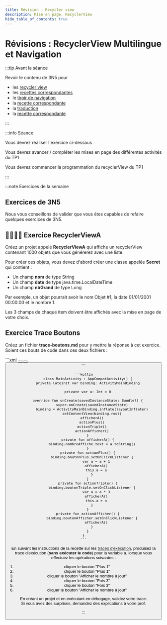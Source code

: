 ```yaml
---
title: Révision - Recycler view
description: Mise en page, RecyclerView
hide_table_of_contents: true
---
```


# Révisions : RecyclerView Multilingue et Navigation

<Row>

<Column>

:::tip Avant la séance

Revoir le contenu de 3N5 pour 
- les [recycler view](https://info.cegepmontpetit.ca/3N5-Prog3/cours/7.1-recycler) 
- les [recettes correspondantes](https://info.cegepmontpetit.ca/3N5-Prog3/recettes/recycler-view-01-string)
- le [tiroir de navigation](https://info.cegepmontpetit.ca/3N5-Prog3/cours/11.1-tiroir)
- la [recette correspondante](https://info.cegepmontpetit.ca/3N5-Prog3/recettes/tiroir)
- la [traduction](https://info.cegepmontpetit.ca/3N5-Prog3/cours/13.2-multilingue)
- la [recette correspondante](https://info.cegepmontpetit.ca/3N5-Prog3/recettes/multilingue) 

:::

</Column>

<Column>

:::info Séance

Vous devrez réaliser l'exercice ci-dessous

Vous devrez avancer / compléter les mises en page des différentes activités du TP1

Vous devrez commencer la programmation du recyclerView du TP1

:::

</Column>

</Row>

:::note Exercices de la semaine

## Exercices de 3N5

Nous vous conseillons de valider que vous êtes capables de refaire quelques exercices de 3N5.

## 👨‍🎓👨‍🎓 Exercice RecyclerViewA

Créez un projet appelé **RecyclerViewA** qui affiche un recyclerView contenant 1000 objets que vous générerez avec une liste.

Pour créer ces objets, vous devez d'abord créer une classe appelée **Secret** qui contient :

- Un champ **nom** de type String
- Un champ **date** de type java.time.LocalDateTime
- Un champ **nbGrand** de type Long

Par exemple, un objet pourrait avoir le nom Objet #1, la date 01/01/2001 00:00:00 et le nombre 1.

Les 3 champs de chaque item doivent être affichés avec la mise en page de votre choix.

## Exercice Trace Boutons
Créez un fichier **trace-boutons.md** pour y mettre la réponse à cet exercice.  
Soient ces bouts de code dans ces deux fichiers :

<Tabs queryString="recette-string">
  <TabItem value="activity_main.xml" label="activity_main.xml">
    ```xml
        <Button
            android:layout_width="wrap_content"
            android:layout_height="wrap_content"
            android:text="Plus 1"
            android:id="@+id/boutonPlus" />
        <Button
            android:layout_width="wrap_content"
            android:layout_height="wrap_content"
            android:text="Fois 3"
            android:id="@+id/boutonTriple" />
        <TextView
            android:layout_width="wrap_content"
            android:layout_height="wrap_content"
            android:layout_gravity="center_horizontal"
            android:id="@+id/nombreAffiche" />
        <Button
            android:layout_width="wrap_content"
            android:layout_height="wrap_content"
            android:text="Afficher le nombre à jour"
            android:id="@+id/boutonAfficher" />
    ```
  </TabItem>
  <TabItem value="MainActivity.kt" label="MainActivity.kt">

    ```kotlin
        class MainActivity : AppCompatActivity() {
        private lateinit var binding: ActivityMainBinding
    
        private var a: Int = 0
    
        override fun onCreate(savedInstanceState: Bundle?) {
            super.onCreate(savedInstanceState)
            binding = ActivityMainBinding.inflate(layoutInflater)
            setContentView(binding.root)
            afficherA()
            actionPlus()
            actionTriple()
            actionAfficher()
        }
        private fun afficherA() {
            binding.nombreAffiche.text = a.toString()
        }
        private fun actionPlus() {
            binding.boutonPlus.setOnClickListener {
                var a = a + 1
                afficherA()
                this.a = a
            }
        }
        private fun actionTriple() {
            binding.boutonTriple.setOnClickListener {
                var a = a * 3
                afficherA()
                this.a = a
            }
        }
        private fun actionAfficher() {
            binding.boutonAfficher.setOnClickListener {
                afficherA()
            }
        }
    }
    ```

  </TabItem>
</Tabs>

En suivant les instructions de la recette sur les [traces d'exécution](../recettes/produire-une-trace),
produisez la trace d'exécution (**sans exécuter le code**) pour la variable *a*,
lorsque vous effectuez les opérations suivantes :
1. cliquer le bouton "Plus 1"
2. cliquer le bouton "Plus 1"
3. cliquer le bouton "Afficher le nombre à jour"
4. cliquer le bouton "Fois 3"
5. cliquer le bouton "Fois 3"
6. cliquer le bouton "Afficher le nombre à jour"

En créant un projet et en exécutant en débogage, validez votre trace.  
Si vous avez des surprises, demandez des explications à votre prof.

:::
